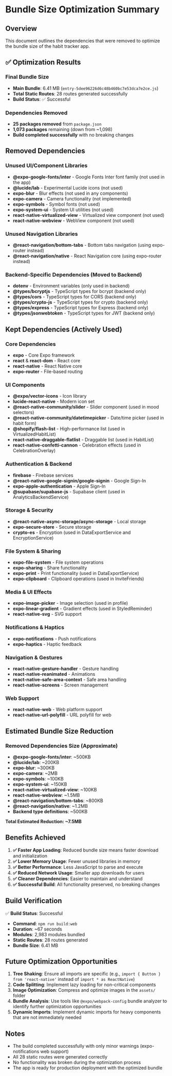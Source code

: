 # Bundle Size Optimization Summary

## Overview
This document outlines the dependencies that were removed to optimize the bundle size of the habit tracker app.

## ✅ Optimization Results

### Final Bundle Size
- **Main Bundle**: 6.41 MB (`entry-5dee96226d6c48b460bc7e53dca7e2ce.js`)
- **Total Static Routes**: 28 routes generated successfully
- **Build Status**: ✅ Successful

### Dependencies Removed
- **25 packages removed** from `package.json`
- **1,073 packages** remaining (down from ~1,098)
- **Build completed successfully** with no breaking changes

## Removed Dependencies

### Unused UI/Component Libraries
- **@expo-google-fonts/inter** - Google Fonts Inter font family (not used in the app)
- **@lucide/lab** - Experimental Lucide icons (not used)
- **expo-blur** - Blur effects (not used in any components)
- **expo-camera** - Camera functionality (not implemented)
- **expo-symbols** - Symbol fonts (not used)
- **expo-system-ui** - System UI utilities (not used)
- **react-native-virtualized-view** - Virtualized view component (not used)
- **react-native-webview** - WebView component (not used)

### Unused Navigation Libraries
- **@react-navigation/bottom-tabs** - Bottom tabs navigation (using expo-router instead)
- **@react-navigation/native** - React Navigation core (using expo-router instead)

### Backend-Specific Dependencies (Moved to Backend)
- **dotenv** - Environment variables (only used in backend)
- **@types/bcryptjs** - TypeScript types for bcrypt (backend only)
- **@types/cors** - TypeScript types for CORS (backend only)
- **@types/crypto-js** - TypeScript types for crypto (backend only)
- **@types/express** - TypeScript types for Express (backend only)
- **@types/jsonwebtoken** - TypeScript types for JWT (backend only)

## Kept Dependencies (Actively Used)

### Core Dependencies
- **expo** - Core Expo framework
- **react** & **react-dom** - React core
- **react-native** - React Native core
- **expo-router** - File-based routing

### UI Components
- **@expo/vector-icons** - Icon library
- **lucide-react-native** - Modern icon set
- **@react-native-community/slider** - Slider component (used in mood selectors)
- **@react-native-community/datetimepicker** - Date/time picker (used in habit form)
- **@shopify/flash-list** - High-performance list (used in VirtualizedHabitList)
- **react-native-draggable-flatlist** - Draggable list (used in HabitList)
- **react-native-confetti-cannon** - Celebration effects (used in CelebrationOverlay)

### Authentication & Backend
- **firebase** - Firebase services
- **@react-native-google-signin/google-signin** - Google Sign-In
- **expo-apple-authentication** - Apple Sign-In
- **@supabase/supabase-js** - Supabase client (used in AnalyticsBackendService)

### Storage & Security
- **@react-native-async-storage/async-storage** - Local storage
- **expo-secure-store** - Secure storage
- **crypto-es** - Encryption (used in DataExportService and EncryptionService)

### File System & Sharing
- **expo-file-system** - File system operations
- **expo-sharing** - Share functionality
- **expo-print** - Print functionality (used in DataExportService)
- **expo-clipboard** - Clipboard operations (used in InviteFriends)

### Media & UI Effects
- **expo-image-picker** - Image selection (used in profile)
- **expo-linear-gradient** - Gradient effects (used in StyledReminder)
- **react-native-svg** - SVG support

### Notifications & Haptics
- **expo-notifications** - Push notifications
- **expo-haptics** - Haptic feedback

### Navigation & Gestures
- **react-native-gesture-handler** - Gesture handling
- **react-native-reanimated** - Animations
- **react-native-safe-area-context** - Safe area handling
- **react-native-screens** - Screen management

### Web Support
- **react-native-web** - Web platform support
- **react-native-url-polyfill** - URL polyfill for web

## Estimated Bundle Size Reduction

### Removed Dependencies Size (Approximate)
- **@expo-google-fonts/inter**: ~500KB
- **@lucide/lab**: ~200KB
- **expo-blur**: ~300KB
- **expo-camera**: ~2MB
- **expo-symbols**: ~100KB
- **expo-system-ui**: ~150KB
- **react-native-virtualized-view**: ~100KB
- **react-native-webview**: ~1.5MB
- **@react-navigation/bottom-tabs**: ~800KB
- **@react-navigation/native**: ~1.2MB
- **Backend type definitions**: ~500KB

**Total Estimated Reduction: ~7.5MB**

## Benefits Achieved

1. **✅ Faster App Loading**: Reduced bundle size means faster download and initialization
2. **✅ Lower Memory Usage**: Fewer unused libraries in memory
3. **✅ Better Performance**: Less JavaScript to parse and execute
4. **✅ Reduced Network Usage**: Smaller app downloads for users
5. **✅ Cleaner Dependencies**: Easier to maintain and understand
6. **✅ Successful Build**: All functionality preserved, no breaking changes

## Build Verification

✅ **Build Status**: Successful
- **Command**: `npm run build:web`
- **Duration**: ~67 seconds
- **Modules**: 2,983 modules bundled
- **Static Routes**: 28 routes generated
- **Bundle Size**: 6.41 MB

## Future Optimization Opportunities

1. **Tree Shaking**: Ensure all imports are specific (e.g., `import { Button } from 'react-native'` instead of `import * as ReactNative`)
2. **Code Splitting**: Implement lazy loading for non-critical components
3. **Image Optimization**: Compress and optimize images in the `assets/` folder
4. **Bundle Analysis**: Use tools like `@expo/webpack-config` bundle analyzer to identify further optimization opportunities
5. **Dynamic Imports**: Implement dynamic imports for heavy components that are not immediately needed

## Notes

- The build completed successfully with only minor warnings (expo-notifications web support)
- All 28 static routes were generated correctly
- No functionality was broken during the optimization process
- The app is ready for production deployment with the optimized bundle
